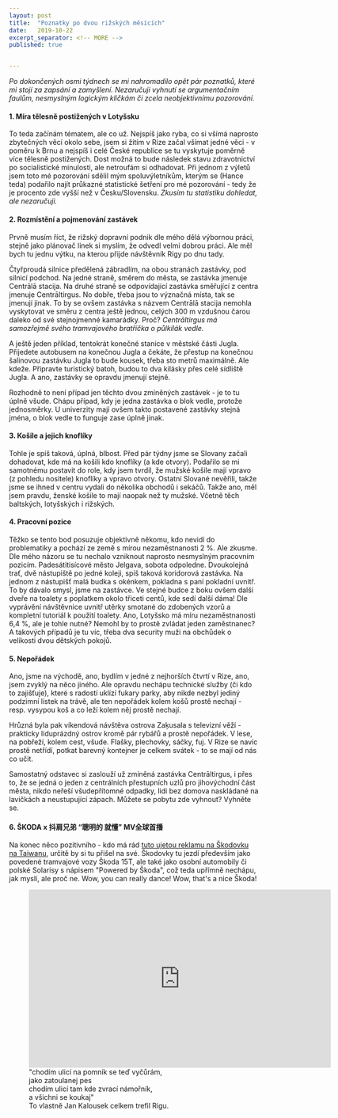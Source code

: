```yaml
---
layout: post
title:  "Poznatky po dvou rižských měsících"
date:   2019-10-22
excerpt_separator: <!-- MORE -->
published: true


---
```


<p class="intro"><i><span class="dropcap">P</span>o dokončených osmi týdnech se mi nahromadilo opět pár poznatků, které mi stojí za zapsání a zamyšlení. Nezaručuji vyhnutí se argumentačním faulům, nesmyslným logickým kličkám či zcela neobjektivnímu pozorování.</i></p>

<!-- MORE -->

#### 1. Míra tělesně postižených v Lotyšsku

To teda začínám tématem, ale co už. Nejspíš jako ryba, co si všímá naprosto zbytečných věcí okolo sebe, jsem si žitím v Rize začal všímat jedné věci - v poměru k Brnu a nejspíš i celé České republice se tu vyskytuje poměrně více tělesně postižených. Dost možná to bude následek stavu zdravotnictví po socialistické minulosti, ale netroufám si odhadovat. Při jednom z výletů jsem toto mé pozorování sdělil mým spoluvýletníkům, kterým se (Hance teda) podařilo najít průkazné statistické šetření pro mé pozorování - tedy že je procento zde vyšší než v Česku/Slovensku. _Zkusím tu statistiku dohledat, ale nezaručuji._

#### 2. Rozmístění a pojmenování zastávek

Prvně musím říct, že rižský dopravní podnik dle mého dělá výbornou práci, stejně jako plánovač linek  si myslím, že odvedl velmi dobrou práci. Ale měl bych tu jednu výtku, na kterou přijde návštěvník Rigy po dnu tady. 

Čtyřproudá silnice předělená zábradlím, na obou stranách zastávky, pod silnicí podchod. Na jedné straně, směrem do města, se zastávka jmenuje Centrālā stacija. Na druhé straně se odpovídající zastávka směřující z centra jmenuje Centrāltirgus. No dobře, třeba jsou to význačná místa, tak se jmenují jinak. To by se ovšem zastávka s názvem Centrālā stacija nemohla vyskytovat ve směru z centra ještě jednou, celých 300 m vzdušnou čarou daleko od své stejnojmenné kamarádky. Proč? _Centrāltirgus má samozřejmě svého tramvajového bratříčka o půlkilák vedle._ 

A ještě jeden příklad, tentokrát konečné stanice v městské části Jugla. Přijedete autobusem na konečnou Jugla a čekáte, že přestup na konečnou šalinovou zastávku Jugla to bude kousek, třeba sto metrů maximálně. Ale kdeže. Připravte turistický batoh, budou to dva kilásky přes celé sídliště Jugla. A ano, zastávky se opravdu jmenují stejně. 

Rozhodně to není případ jen těchto dvou zmíněných zastávek - je to tu úplně všude. Chápu případ, kdy je jedna zastávka o blok vedle, protože jednosměrky. U univerzity mají ovšem takto postavené zastávky stejná jména, o blok vedle to funguje zase úplně jinak.

#### 3. Košile a jejich knoflíky

Tohle je spíš taková, úplná, blbost. Před pár týdny jsme se Slovany začali dohadovat, kde má na košili kdo knoflíky (a kde otvory). Podařilo se mi samotnému postavit do role, kdy jsem tvrdil, že mužské košile mají vpravo (z pohledu nositele) knoflíky a vpravo otvory. Ostatní Slované nevěřili, takže jsme se ihned v centru vydali do několika obchodů i sekáčů. Takže ano, měl jsem pravdu, ženské košile to mají naopak než ty mužské. Včetně těch baltských, lotyšských i rižských. 

#### 4. Pracovní pozice

Těžko se tento bod posuzuje objektivně někomu, kdo nevidí do problematiky a pochází ze země s mírou nezaměstnanosti 2 %. Ale zkusme. Dle mého názoru se tu nechalo vzniknout naprosto nesmyslným pracovním pozicím. Padesátitisícové město Jelgava, sobota odpoledne. Dvoukolejná trať, dvě nástupiště po jedné koleji, spíš taková koridorová zastávka. Na jednom z nástupišť malá budka s okénkem, pokladna s paní pokladní uvnitř. To by dávalo smysl, jsme na zastávce. Ve stejné budce z boku ovšem další dveře na toalety s poplatkem okolo třiceti centů, kde sedí další dáma! Dle vyprávění návštěvnice uvnitř utěrky smotané do zdobených vzorů a kompletní tutoriál k použití toalety. Ano, Lotyšsko má míru nezaměstnanosti 6,4 %, ale je tohle nutné? Nemohl by to prostě zvládat jeden zaměstnanec? A takových případů je tu víc, třeba dva security muži na obchůdek o velikosti dvou dětských pokojů. 

#### 5. Nepořádek

Ano, jsme na východě, ano, bydlím v jedné z nejhorších čtvrtí v Rize, ano, jsem zvyklý na něco jiného. Ale opravdu nechápu technické služby (či kdo to zajišťuje), které s radostí uklízí fukary parky, aby nikde nezbyl jediný podzimní lístek na trávě, ale ten nepořádek kolem košů prostě nechají - resp. vysypou koš a co leží kolem něj prostě nechají. 

Hrůzná byla pak víkendová návštěva ostrova Zaķusala s televizní věží - prakticky liduprázdný ostrov kromě pár rybářů a prostě nepořádek. V lese, na pobřeží, kolem cest, všude. Flašky, plechovky, sáčky, fuj. V Rize se navíc prostě netřídí, potkat barevný kontejner je celkem svátek - to se mají od nás co učit.

Samostatný odstavec si zaslouží už zmíněná zastávka Centrāltirgus, i přes to, že se jedná o jeden z centrálních přestupních uzlů pro jihovýchodní část města, nikdo neřeší všudepřítomné odpadky, lidi bez domova naskládané na lavičkách a neustupující zápach. Můžete se pobytu zde vyhnout? Vyhněte se. 

#### 6. ŠKODA x 抖肩兄弟 “聰明的 就懂” MV全球首播

Na konec něco pozitivního - kdo má rád [tuto ujetou reklamu na Škodovku na Taiwanu](https://www.youtube.com/watch?v=PFZzmNojdoE), určitě by si tu přišel na své. Škodovky tu jezdí především jako povedené tramvajové vozy Škoda 15T, ale také jako osobní automobily či polské Solarisy s nápisem "Powered by Škoda", což teda upřímně nechápu, jak myslí, ale proč ne. Wow, you can really dance! Wow, that's a nice Škoda!    

<figure>
	<iframe width="610" height="360" class="img-center d-block"
	src="https://www.youtube.com/embed/qTo9oa6zyYk"
	frameborder="0"></iframe>
	<figcaption>
		"chodím ulicí na pomník se teď vyčůrám, <br> 
		jako zatoulanej pes <br>
		chodím ulicí tam kde zvrací námořník, <br>
		a všichni se koukaj" <br>
        To vlastně Jan Kalousek celkem trefil Rigu.
	</figcaption>
</figure>